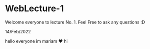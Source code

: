 # WebLecture-1
Welcome everyone to lecture No. 1. Feel Free to ask any questions :D

14/Feb/2022




hello everyone 
im mariam ❤
hi
